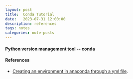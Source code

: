 ```yaml
---
layout: post
title:  Conda Tutorial
date:   2023-07-31 12:00:00
description: references
tags: notes
categories: note-posts
---
```

#### Python version management tool -- conda

#### References
<ul>
    <li><a href="https://sachinjose31.medium.com/creating-an-environment-in-anaconda-through-a-yml-file-7e5deeb7676d">Creating an environment in anaconda through a yml file</a>.</li>
</ul>
